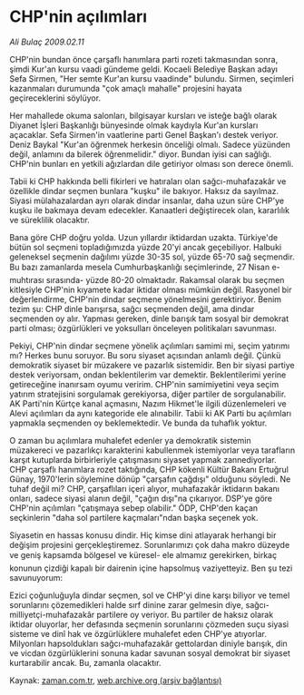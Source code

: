 # CHP'nin açılımları

*Ali Bulaç 2009.02.11*

<tr><td class="metin" colspan="2" style="padding-top: 20px; padding-left: 5px; padding-right: 10px;">CHP'nin bundan önce çarşaflı hanımlara parti rozeti takmasından sonra, şimdi Kur'an kursu vaadi gündeme geldi. Kocaeli Belediye Başkan adayı Sefa Sirmen, "Her semte Kur'an kursu vaadinde" bulundu. Sirmen, seçimleri kazanmaları durumunda "çok amaçlı mahalle" projesini hayata geçireceklerini söylüyor.</td></tr><tr><td class="metin" colspan="2" style="padding-top: 20px; padding-left: 5px; padding-right: 10px;"><p> Her mahallede okuma salonları, bilgisayar kursları ve isteğe bağlı olarak Diyanet İşleri Başkanlığı bünyesinde olmak kaydıyla Kur'an kursları açacaklar. Sefa Sirmen'in vaatlerine parti Genel Başkan'ı destek veriyor. Deniz Baykal "Kur'an öğrenmek herkesin önceliği olmalı. Sadece yüzünden değil, anlamını da bilerek öğrenmelidir." diyor. Bundan iyisi can sağlığı. CHP'nin bunları en yetkili ağızlardan dile getiriyor olması son derece önemli.
<p>Tabii ki CHP hakkında belli fikirleri ve hatıraları olan sağcı-muhafazakâr ve özellikle dindar seçmen bunlara "kuşku" ile bakıyor. Haksız da sayılmaz. Siyasi mülahazalardan ayrı olarak dindar insanlar, daha uzun süre CHP'ye kuşku ile bakmaya devam edecekler. Kanaatleri değiştirecek olan, kararlılık ve süreklilik olacaktır.
<p>Bana göre CHP doğru yolda. Uzun yıllardır iktidardan uzakta. Türkiye'de bütün sol seçmeni topladığımızda yüzde 20'yi ancak geçebiliyor. Halbuki geleneksel seçmenin dağılımı yüzde 30-35 sol, yüzde 65-70 sağ seçmendir. Bu bazı zamanlarda mesela Cumhurbaşkanlığı seçimlerinde, 27 Nisan e-muhtırası sırasında- yüzde 80-20 olmaktadır. Rakamsal olarak bu seçmen kitlesiyle CHP'nin kıyamete kadar iktidar olması mümkün değil. Rasyonel bir değerlendirme, CHP'nin dindar seçmene yönelmesini gerektiriyor. Benim tezim şu: CHP dinle barışırsa, sağcı seçmenden değil, ama dindar seçmenden oy alır. Yapması gereken, dinle barışık tam sosyal bir demokrat parti olması; özgürlükleri ve yoksulları önceleyen politikaları savunması.
<p>Pekiyi, CHP'nin dindar seçmene yönelik açılımları samimi mi, seçim yatırımı mı? Herkes bunu soruyor. Bu soru siyaset açısından anlamlı değil. Çünkü demokratik siyaset bir müzakere ve pazarlık sistemidir. Ben bir siyasi partiye destek veriyorsam, ondan beklentilerim var demektir. Beklentilerimi yerine getireceğine inanırsam oyumu veririm. CHP'nin samimiyetini veya seçim yatırım stratejisini sorgulamak gerekiyorsa, diğer partiler de sorgulanabilir. AK Parti'nin Kürtçe kanal açmasını, Nazım Hikmet'le ilgili düzenlemeleri ve Alevi açılımları da aynı kategoride ele alınabilir. Tabii ki AK Parti bu açılımları yapmakla seçmenden oy beklemektedir. Ve bunda da tuhaflık yoktur.
<p>O zaman bu açılımlara muhalefet edenler ya demokratik sistemin müzakereci ve pazarlıkçı karakterini kabullenmek istemiyorlar veya tarafların karşıt kutuplarda birbirleriyle çatışmasını siyaset yapmak zannediyorlar. CHP çarşaflı hanımlara rozet taktığında, CHP kökenli Kültür Bakanı Ertuğrul Günay, 1970'lerin söylemine dönüp "çarşafın çağdışı" olduğunu söyledi. Ne tuhaf değil mi? CHP, çarşaflıları içeri alıyor, muhafazakâr iktidarın bakanı onları, sadece siyasi alanın değil, "çağın dışı"na çıkarıyor. DSP'ye göre CHP'nin açılımları "çatışmaya sebep olabilir." ÖDP, CHP'den kaçan seçkinlerin "daha sol partilere kaçmaları"ndan başka seçenek yok.
<p>Siyasetin en hassas konusu dindir. Hiç kimse dini atlayarak herhangi bir değişim projesini gerçekleştiremez. Sorunlarımızı çok daha makro düzeyde ve geniş kapsamda bölgesel ve küresel- ele almamız gerekirken, birkaç konunun çizdiği kapalı bir dairenin içine hapsolmuş vaziyetteyiz. Ben şu tezi savunuyorum:
<p>Ezici çoğunluğuyla dindar seçmen, sol ve CHP'yi dine karşı biliyor ve temel sorunlarını çözemedikleri halde sırf dinine zarar gelmesin diye, sağcı-milliyetçi-muhafazakâr partilere oy veriyor. Bu partiler de haksız olarak iktidar oluyorlar, her defasında seçmenin sorunlarını çözmeden suçu siyasi sisteme ve dinî hak ve özgürlüklere muhalefet eden CHP'ye atıyorlar. Milyonları hapsoldukları sağcı-muhafazakâr gettolardan diniyle barışık, din ve vicdan özgürlüklerini sonuna kadar savunan sosyal demokrat bir siyaset kurtarabilir ancak. Bu, zamanla olacaktır.<br/></p></p></p></p></p></p></p></td></tr>

Kaynak: [zaman.com.tr](http://zaman.com.tr/yazar.do?yazino=813871), [web.archive.org (arşiv bağlantısı)](http://web.archive.org/web/20090220011846/http://zaman.com.tr:80/yazar.do?yazino=813871)
